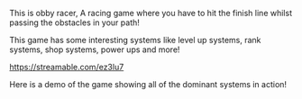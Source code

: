 This is obby racer, A racing game where you have to hit the finish line whilst passing the obstacles in your path!

This game has some interesting systems like level up systems, rank systems, shop systems, power ups and more!

https://streamable.com/ez3lu7

Here is a demo of the game showing all of the dominant systems in action!
